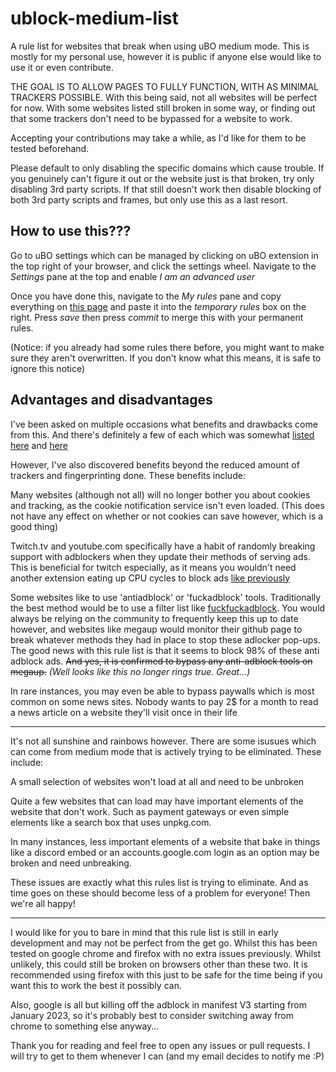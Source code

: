 # ublock-medium-list
A rule list for websites that break when using uBO medium mode. This is mostly for my personal use, however it is public if anyone else would like to use it or even contribute. 

THE GOAL IS TO ALLOW PAGES TO FULLY FUNCTION, WITH AS MINIMAL TRACKERS POSSIBLE. With this being said, not all websites will be perfect for now. With some websites listed still broken in some way, or finding out that some trackers don't need to be bypassed for a website to work. 

Accepting your contributions may take a while, as I'd like for them to be tested beforehand. 

Please default to only disabling the specific domains which cause trouble. If you genuinely can't figure it out or the website just is that broken, try only disabling 3rd party scripts. If that still doesn't work then disable blocking of both 3rd party scripts and frames, but only use this as a last resort.

## How to use this???

Go to uBO settings which can be managed by clicking on uBO extension in the top right of your browser, and click the settings wheel. Navigate to the *Settings* pane at the top and enable *I am an advanced user*

Once you have done this, navigate to the *My rules* pane and copy everything on [this page](https://raw.githubusercontent.com/RMED24/ublock-medium-list/main/dyna-rules.txt) and paste it into the *temporary rules* box on the right. Press *save* then press *commit* to merge this with your permanent rules. 

(Notice: if you already had some rules there before, you might want to make sure they aren't overwritten. If you don't know what this means, it is safe to ignore this notice)

## Advantages and disadvantages

I've been asked on multiple occasions what benefits and drawbacks come from this. And there's definitely a few of each which was somewhat [listed here](https://github.com/gorhill/uBlock/wiki/Blocking-mode:-medium-mode#characteristics) and [here](https://github.com/gorhill/uBlock/wiki/Blocking-mode)

However, I've also discovered benefits beyond the reduced amount of trackers and fingerprinting done. These benefits include:

Many websites (although not all) will no longer bother you about cookies and tracking, as the cookie notification service isn't even loaded. (This does not have any effect on whether or not cookies can save however, which is a good thing)

Twitch.tv and youtube.com specifically have a habit of randomly breaking support with adblockers when they update their methods of serving ads. This is beneficial for twitch especially, as it means you wouldn't need another extension eating up CPU cycles to block ads [like previously](https://github.com/pixeltris/TwitchAdSolutions)

Some websites like to use 'antiadblock' or 'fuckadblock' tools. Traditionally the best method would be to use a filter list like [fuckfuckadblock](https://github.com/bogachenko/fuckfuckadblock). You would always be relying on the community to frequently keep this up to date however, and websites like megaup would monitor their github page to break whatever methods they had in place to stop these adlocker pop-ups. The good news with this rule list is that it seems to block 98% of these anti adblock ads. ~~And yes, it is confirmed to bypass any anti-adblock tools on megaup.~~ *(Well looks like this no longer rings true. Great...)*

In rare instances, you may even be able to bypass paywalls which is most common on some news sites. Nobody wants to pay 2$ for a month to read a news article on a website they'll visit once in their life

* * *

It's not all sunshine and rainbows however. There are some isusues which can come from medium mode that is actively trying to be eliminated. These include:

A small selection of websites won't load at all and need to be unbroken

Quite a few websites that can load may have important elements of the website that don't work. Such as payment gateways or even simple elements like a search box that uses unpkg.com. 

In many instances, less important elements of a website that bake in things like a discord embed or an accounts.google.com login as an option may be broken and need unbreaking. 

These issues are exactly what this rules list is trying to eliminate. And as time goes on these should become less of a problem for everyone! Then we're all happy!
* * *

I would like for you to bare in mind that this rule list is still in early development and may not be perfect from the get go. Whilst this has been tested on google chrome and firefox with no extra issues previously. Whilst unlikely, this could still be broken on browsers other than these two. It is recommended using firefox with this just to be safe for the time being if you want this to work the best it possibly can. 

Also, google is all but killing off the adblock in manifest V3 starting from January 2023, so it's probably best to consider switching away from chrome to something else anyway... 

Thank you for reading and feel free to open any issues or pull requests. I will try to get to them whenever I can (and my email decides to notify me :P)
